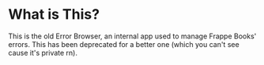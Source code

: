 # What is This?

This is the old Error Browser, an internal app used to manage Frappe Books' errors.
This has been deprecated for a better one (which you can't see cause it's private rn).
